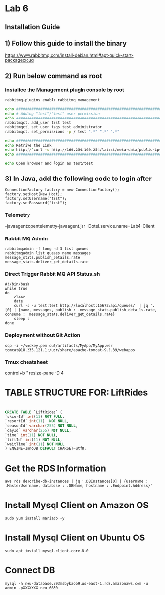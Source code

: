 # Lab 6

## Installation Guide
## 1) Follow this guide to install the binary
https://www.rabbitmq.com/install-debian.html#apt-quick-start-packagecloud  

## 2) Run below command as root

### Installce the Management plugin console by root
```bash
rabbitmq-plugins enable rabbitmq_management  

echo ##########################################################################
echo # Adding "test"/"test" user permission  
echo ##########################################################################
rabbitmqctl add_user test test  
rabbitmqctl set_user_tags test administrator  
rabbitmqctl set_permissions -p / test ".*" ".*" ".*"  

echo ##########################################################################
echo Retrive the Link  
echo http://`curl -s http://169.254.169.254/latest/meta-data/public-ipv4`:15672  
echo ##########################################################################

echo Open browser and login as test/test  
```

## 3) In Java, add the following code to login after 
    ConnectionFactory factory = new ConnectionFactory();
    factory.setHost(New Host);
    factory.setUsername("test");
    factory.setPassword("test");

### Telemetry
-javaagent:opentelemetry-javaagent.jar -Dotel.service.name=Lab4-Client

### Rabbit MQ Admin
```shell
rabbitmqadmin -f long -d 3 list queues
rabbitmqadmin list queues name messages message_stats.publish_details.rate message_stats.deliver_get_details.rate
```

### Direct Trigger Rabbit MQ API Status.sh
```shell
#!/bin/bash
while true
do
	clear
	date
	curl -s -u test:test http://localhost:15672/api/queues/  | jq '.[0] | {name, messages, publish : .message_stats.publish_details.rate, consume : .message_stats.deliver_get_details.rate}'
	sleep 1
done
```

### Deployment without Git Action
```shell
scp -i ~/vockey.pem out/artifacts/MyApp/MyApp.war tomcat@18.235.121.1:/usr/share/apache-tomcat-9.0.39/webapps  
```

### Tmux cheatsheet
control+b "
resize-pane -D 4


#
# TABLE STRUCTURE FOR: LiftRides
#
```sql
CREATE TABLE `LiftRides` (
`skierId` int(11) NOT NULL,
`resortId` int(11)  NOT NULL,
`seasonId` varchar(255) NOT NULL,
`dayId` varchar(255) NOT NULL,
`time` int(11) NOT NULL,
`liftId` int(11) NOT NULL,
`waitTime` int(11) NOT NULL
) ENGINE=InnoDB DEFAULT CHARSET=utf8;
```

# Get the RDS Information
```shell
aws rds describe-db-instances | jq '.DBInstances[0] | {username : .MasterUsername, database : .DBName, hostname : .Endpoint.Address}'
```

# Install Mysql Client on Amazon OS
```shell
sudo yum install mariadb -y
```

# Install Mysql Client on Ubuntu OS
```shell
sudo apt install mysql-client-core-8.0
```

# Connect DB
```shell
mysql -h neu-database.c93msbykaob9.us-east-1.rds.amazonaws.com -u admin -pXXXXXXX neu_6650
```